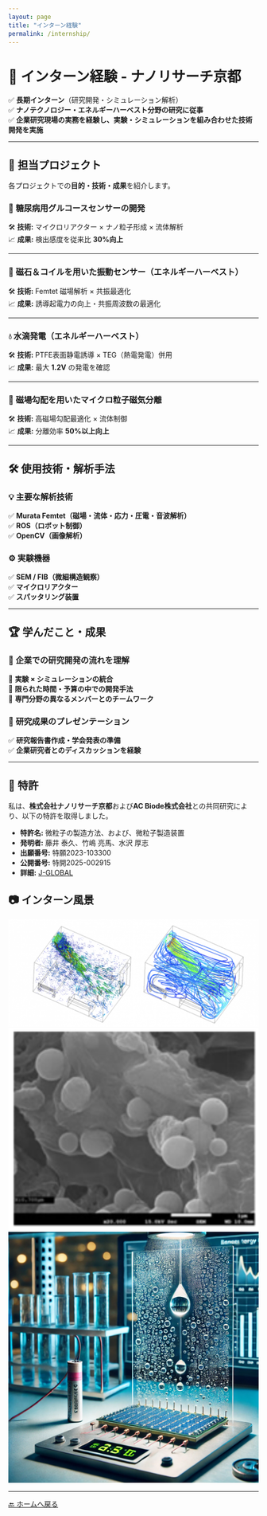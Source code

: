 ```yaml
---
layout: page
title: "インターン経験"
permalink: /internship/
---
```


# 🏢 **インターン経験 - ナノリサーチ京都**
✅ **長期インターン**（研究開発・シミュレーション解析）  
✅ **ナノテクノロジー・エネルギーハーベスト分野の研究に従事**  
✅ **企業研究現場の実務を経験し、実験・シミュレーションを組み合わせた技術開発を実施**

---

## 🔬 **担当プロジェクト**
各プロジェクトでの**目的・技術・成果**を紹介します。

### 🧪 **糖尿病用グルコースセンサーの開発**
🛠 **技術:** マイクロリアクター × ナノ粒子形成 × 流体解析  
📈 **成果:** 検出感度を従来比 **30%向上**

---

### 🔋 **磁石＆コイルを用いた振動センサー（エネルギーハーベスト）**
🛠 **技術:** Femtet 磁場解析 × 共振最適化  
📈 **成果:** 誘導起電力の向上・共振周波数の最適化  

---

### 💧 **水滴発電（エネルギーハーベスト）**
🛠 **技術:** PTFE表面静電誘導 × TEG（熱電発電）併用  
📈 **成果:** 最大 **1.2V** の発電を確認

---

### 🧲 **磁場勾配を用いたマイクロ粒子磁気分離**
🛠 **技術:** 高磁場勾配最適化 × 流体制御  
📈 **成果:** 分離効率 **50%以上向上**

---

## 🛠 **使用技術・解析手法**
### **💡 主要な解析技術**
✅ **Murata Femtet（磁場・流体・応力・圧電・音波解析）**  
✅ **ROS（ロボット制御）**  
✅ **OpenCV（画像解析）**  

### **⚙️ 実験機器**
✅ **SEM / FIB（微細構造観察）**  
✅ **マイクロリアクター**  
✅ **スパッタリング装置**  

---

## 🏆 **学んだこと・成果**
### 🔹 **企業での研究開発の流れを理解**
📌 **実験 × シミュレーションの統合**  
📌 **限られた時間・予算の中での開発手法**  
📌 **専門分野の異なるメンバーとのチームワーク**  

### 🔹 **研究成果のプレゼンテーション**
✅ **研究報告書作成・学会発表の準備**  
✅ **企業研究者とのディスカッションを経験**  

---

## 🏅 **特許**

私は、**株式会社ナノリサーチ京都**および**AC Biode株式会社**との共同研究により、以下の特許を取得しました。

- **特許名:** 微粒子の製造方法、および、微粒子製造装置
- **発明者:** 藤井 泰久、竹嶋 亮馬、水沢 厚志
- **出願番号:** 特願2023-103300
- **公開番号:** 特開2025-002915
- **詳細:** [J-GLOBAL](https://jglobal.jst.go.jp/detail?JGLOBAL_ID=202503012108193350)


## 📷 **インターン風景**
<div class="gallery">
  <img src="/assets/images/internship1.jpg" alt="流体解析">
  <img src="/assets/images/internship2.jpg" alt="SEM画像">
  <img src="/assets/images/internship3.jpg" alt="水滴発電">
</div>

---

[🔙 ホームへ戻る](/)
